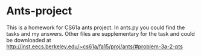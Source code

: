 # Ants-project
This is a homework for CS61a ants project.
In ants.py you could find the tasks and my answers. Other files are supplementary for the task and could be downloaded at http://inst.eecs.berkeley.edu/~cs61a/fa15/proj/ants/#problem-3a-2-pts
